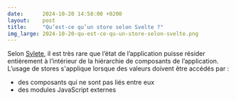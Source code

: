 ```yaml
---
date:      2024-10-20 14:58:00 +0200
layout:    post
title:     "Qu’est-ce qu’un store selon Svelte ?"
img_large: 2024-10-20-qu-est-ce-qu-un-store-selon-svelte.png
---
```


Selon [Svlete], il est très rare que l’état de l’application puisse résider entièrement à l’intérieur de la hiérarchie de composants de
l’application. L’usage de stores s'applique lorsque des valeurs doivent être accédés par :

 - des composants qui ne sont pas liés entre eux
 - des modules JavaScript externes

[Svlete]: https://learn.svelte.dev/tutorial/writable-stores
